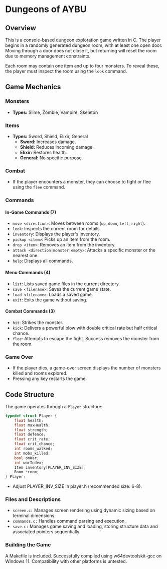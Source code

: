 # Dungeons of AYBU
## Overview
This is a console-based dungeon exploration game written in C. The player begins in a randomly generated dungeon room, with at least one open door. Moving through a door does not close it, but returning will reset the room due to memory management constraints.

Each room may contain one item and up to four monsters. To reveal these, the player must inspect the room using the `look` command.

## Game Mechanics

### Monsters

- **Types:** Slime, Zombie, Vampire, Skeleton

### Items

- **Types:** Sword, Shield, Elixir, General
  - **Sword:** Increases damage.
  - **Shield:** Reduces incoming damage.
  - **Elixir:** Restores health.
  - **General:** No specific purpose.

### Combat

- If the player encounters a monster, they can choose to fight or flee using the `flee` command.

### Commands

#### In-Game Commands (7)

- `move <direction>`: Moves between rooms (`up`, `down`, `left`, `right`).
- `look`: Inspects the current room for details.
- `inventory`: Displays the player's inventory.
- `pickup <item>`: Picks up an item from the room.
- `drop <item>`: Removes an item from the inventory.
- `attack <direction|monster|empty>`: Attacks a specific monster or the nearest one.
- `help`: Displays all commands.

#### Menu Commands (4)

- `list`: Lists saved game files in the current directory.
- `save <filename>`: Saves the current game state.
- `load <filename>`: Loads a saved game.
- `exit`: Exits the game without saving.

#### Combat Commands (3)

- `hit`: Strikes the monster.
- `kick`: Delivers a powerful blow with double critical rate but half critical chance.
- `flee`: Attempts to escape the fight. Success removes the monster from the room.

### Game Over

- If the player dies, a game-over screen displays the number of monsters killed and rooms explored.
- Pressing any key restarts the game.

## Code Structure

The game operates through a `Player` structure:

```c
typedef struct Player {
    float health;
    float maxHealth;
    float strength;
    float defence;
    float crit_rate;
    float crit_chance;
    int rooms_walked;
    int mobs_killed;
    bool onWar;
    int warIndex;
    Item inventory[PLAYER_INV_SIZE];
    Room *room;
} Player;
```

- Adjust PLAYER_INV_SIZE in player.h (recommended size: 6-8).

### Files and Descriptions
- `screen.c:` Manages screen rendering using dynamic sizing based on terminal dimensions.
- `commands.c:` Handles command parsing and execution.
- `save.c:` Manages game saving and loading, storing structure data and associated pointers sequentially.
### Building the Game
A Makefile is included. Successfully compiled using w64devtoolskit-gcc on Windows 11. Compatibility with other platforms is untested.
